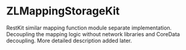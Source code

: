 ZLMappingStorageKit
===================

RestKit similar mapping function module separate implementation. Decoupling the mapping logic without network libraries and CoreData decoupling. More detailed description added later.
